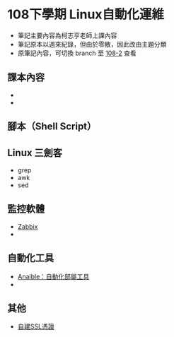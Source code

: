 # 108下學期 Linux自動化運維
* 筆記主要內容為柯志亨老師上課內容
* 筆記原本以週來紀錄，但由於零散，因此改由主題分類
* 原筆記內容，可切換 branch 至 [108-2](https://github.com/linjiachi/Linux_note/tree/108-2) 查看
## 課本內容
* 
* 
## 腳本（Shell Script）
## 
## Linux 三劍客
* grep
* awk
* sed
## 監控軟體
* [Zabbix]()
* 
## 自動化工具
* [Anaible：自動化部屬工具]()
* 
## 其他
* [自建SSL憑證]()
